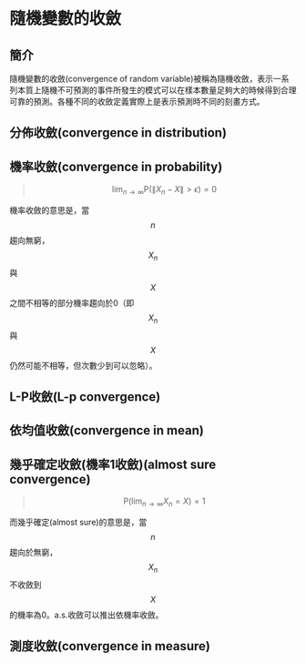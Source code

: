 # 隨機變數的收斂

## 簡介

隨機變數的收斂\(convergence of random variable\)被稱為隨機收斂，表示一系列本質上隨機不可預測的事件所發生的模式可以在樣本數量足夠大的時候得到合理可靠的預測。各種不同的收斂定義實際上是表示預測時不同的刻畫方式。

## 分佈收斂\(convergence in distribution\)

## 機率收斂\(convergence in probability\)

> $$\displaystyle \lim_{n \rightarrow \infty}\mathrm{P}(\| X_n -X\|>\epsilon) = 0$$

機率收斂的意思是，當$$n$$趨向無窮，$$X_n$$與$$X$$之間不相等的部分機率趨向於0（即$$X_n$$與$$X$$仍然可能不相等，但次數少到可以忽略）。

## L-P收斂\(L-p convergence\)

## 依均值收斂\(convergence in mean\)

## 幾乎確定收斂\(機率1收斂\)\(almost sure convergence\)

> $$\displaystyle \mathrm{P}(\lim_{n \rightarrow \infty}X_n = X)=1$$

而幾乎確定\(almost sure\)的意思是，當$$n$$趨向於無窮，$$X_n$$不收斂到$$X$$的機率為0。a.s.收斂可以推出依機率收斂。

## 測度收斂\(convergence in measure\)



